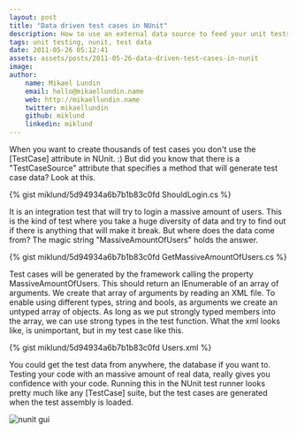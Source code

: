 ```yaml
---
layout: post
title: "Data driven test cases in NUnit"
description: How to use an external data source to feed your unit tests with test data.
tags: unit testing, nunit, test data
date: 2011-05-26 05:12:41
assets: assets/posts/2011-05-26-data-driven-test-cases-in-nunit
image: 
author:
    name: Mikael Lundin
    email: hello@mikaellundin.name
    web: http://mikaellundin.name
    twitter: mikaellundin
    github: miklund
    linkedin: miklund
---
```


When you want to create thousands of test cases you don't use the [TestCase] attribute in NUnit. :) But did you know that there is a "TestCaseSource" attribute that specifies a method that will generate test case data? Look at this.

{% gist miklund/5d94934a6b7b1b83c0fd ShouldLogin.cs %}

It is an integration test that will try to login a massive amount of users. This is the kind of test where you take a huge diversity of data and try to find out if there is anything that will make it break.  But  where does the data come from? The magic string "MassiveAmountOfUsers" holds the answer.

{% gist miklund/5d94934a6b7b1b83c0fd GetMassiveAmountOfUsers.cs %}

Test cases will be generated by the framework calling the property MassiveAmountOfUsers. This should return an IEnumerable of an array of arguments. We create that array of arguments by reading an XML file. To enable using different types, string and bools, as arguments we create an untyped array of objects. As long as we put strongly typed members into the array, we can use strong types in the test function.  What the xml looks like, is unimportant, but in my test case like this.

{% gist miklund/5d94934a6b7b1b83c0fd Users.xml %}

You could get the test data from anywhere, the database if you want to. Testing your code with an massive amount of real data, really gives you confidence with your code.  Running this in the NUnit test runner looks pretty much like any [TestCase] suite, but the test cases are generated when the test assembly is loaded.

![nunit gui](http://litemedia.info/media/Default/Mint/nunit-gui.png "Running data driven tests in NUnit gui")
